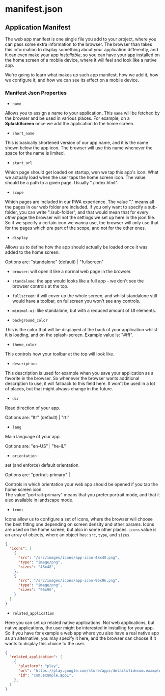# manifest.json

## Application Manifest

The web app manifest is one single file you add to your project, where you can pass some extra information to the browser. The browser than takes this information to display something about your application differently, and it can even make your app _installable_, so you can have your app installed on the home screen of a mobile device, where it will feel and look like a native app.

We're going to learn what makes up such app manifest, how we add it, how we configure it, and how we can see its effect on a mobile device.

### Manifest Json Properties

- `name`

Allows you to assign a name to your application. This `name` will be fetched by the browser and be used in various places. For example, on a **SplashScreen** once we add the application to the home screen.

- `short_name`

This is basically shortened version of our app name, and it is the name shown below the app icon.
The browser will use this name whenever the space for the name is limited.

- `start_url`

Which page should get loaded on startup, wen we tap this app's icon. What we actually load when the user taps the home screen icon.
The value should be a path to a given page. Usually "./index.html".

- `scope`

Which pages are included in our PWA experience. The value "." means all the pages in our web folder are included. If you only want to specify a sub-folder, you can write "./sub-folder", and that would mean that for every _other_ page the browser will not the settings we set up here in the json file. So if we specify a certain icon we wanna use, the browser will only use that for the pages which _are_ part of the scope, and not for the other ones.

- `display`

Allows us to define how the app should actually be loaded once it was added to the home screen.

Options are: "standalone" (default) | "fullscreen"

- `browser`: will open it like a normal web page in the browser.
- `standalone`: the app would looks like a full app - we don't see the browser controls at the top.
- `fullscreen`: it will cover up the whole screen, and whilst standalone still would have a toolbar, on fullscreen you won't see any controls.
- `minimal-ui`: like standalone, but with a reduced amount of UI elements.

- `background_color`

This is the color that will be displayed at the back of your application whilst it is loading, and on the splash-screen. Example value is: "#fff".

- `theme_color`

This controls how your toolbar at the top will look like.

- `description`

This description is used for example when you save your application as a favorite in the browser. So whenever the browser wants additional description to use, it will fallback to this field here. It won't be used in a lot of places, but that might always change in the future.

- `dir`

Read direction of your app.

Options are: "ltr" (default) | "rtl"

- `lang`

Main language of your app.

Options are: "en-US" | "he-IL"

- `orientation`

set (and enforce) default orientation.

Options are: "portrait-primary" |

Controls in which orientation your web app should be opened if you tap the home screen icon.  
The value "portrait-primary" means that you prefer portrait mode, and that it also available in landscape mode.

- `icons`

Icons allow us to configure a set of icons, where the browser will choose the best fitting one depending on screen density and other params. Icons are used on the home screen, but also in some other places. `icons` value is an array of objects, where an object has: `src`, `type`, and `sizes`.

```json
{
  "icons": [
    {
      "src": "/src/images/icons/app-icon-48x48.png",
      "type": "image/png",
      "sizes": "48x48",
    },
    {
      "src": "/src/images/icons/app-icon-96x96.png",
      "type": "image/png",
      "sizes": "96x96",
    }
  ]
}
```

- `related_application`

Here you can set up related native applications. Not web applications, but native applications, the user might be interested in installing for your app. So if you have for example a web app where you also have a real native app as an alternative, you may specify it here, and the browser can choose if it wants to display this choice to the user.

```json
{
  "related_application": [
    {
      "platform": "play",
      "url": "https://play.google.com/store/apps/details?id=com.example.app1",
      "id": "com.example.app1",
    },
  ]
}
```
